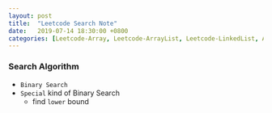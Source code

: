 ```yaml
---
layout: post
title:  "Leetcode Search Note"
date:   2019-07-14 18:30:00 +0800
categories: [Leetcode-Array, Leetcode-ArrayList, Leetcode-LinkedList, Algorithm]
---
```

### Search Algorithm
- `Binary Search`
- `Special` kind of Binary Search
    - find `lower` bound